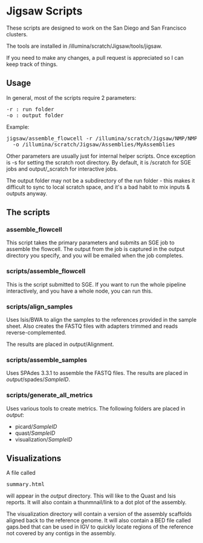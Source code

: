 Jigsaw Scripts
==============

These scripts are designed to work on the San Diego and San Francisco clusters.

The tools are installed in /illumina/scratch/Jigsaw/tools/jigsaw.

If you need to make any changes, a pull request is appreciated so I can keep track of things. 

<h2>Usage</h2>

In general, most of the scripts require 2 parameters:
<pre>
-r : run folder
-o : output folder
</pre>
Example:
<pre>
jigsaw/assemble_flowcell -r /illumina/scratch/Jigsaw/NMP/NMP_Seq_Runs/MyFlowcell \
  -o /illumina/scratch/Jigsaw/Assemblies/MyAssemblies
</pre>
Other parameters are usually just for internal helper scripts. Once exception is -s for setting the scratch root directory. By default, it is /scratch for SGE jobs and output/_scratch for interactive jobs.

The output folder may not be a subdirectory of the run folder - this makes it difficult to sync to local scratch space, and it's a bad habit to mix inputs & outputs anyway.

<h2>The scripts</h2>
<h3>assemble_flowcell</h3>
This script takes the primary parameters and submits an SGE job to assemble the flowcell. The output from the job is captured in the output directory you specify, and you will be emailed when the job completes.
<h3>scripts/assemble_flowcell</h3>
This is the script submitted to SGE. If you want to run the whole pipeline interactively, and you have a whole node, you can run this.
<h3>scripts/align_samples</h3>
Uses Isis/BWA to align the samples to the references provided in the sample sheet. Also creates the FASTQ files with adapters trimmed and reads reverse-complemented.

The results are placed in  <em>output</em>/Alignment.

<h3>scripts/assemble_samples</h3>
Uses SPAdes 3.3.1 to assemble the FASTQ files. The results are placed in <em>output</em>/spades/<em>SampleID</em>.

<h3>scripts/generate_all_metrics</h3>
Uses various tools to create metrics. The following folders are placed in <em>output</em>:
<ul>
<li>picard/<em>SampleID</em></li>
<li>quast/<em>SampleID</em></li>
<li>visualization/<em>SampleID</em></li>
</ul>

<h2>Visualizations</h2>
A file called <pre>summary.html</pre> will appear in the <em>output</em> directory. This will like to the Quast and Isis reports. It will also contain a thunmnail/link to a dot plot of the assembly.

The visualization directory will contain a version of the assembly scaffolds aligned back to the reference genome. It will also contain a BED file called gaps.bed that can be used in IGV to quickly locate regions of the reference not covered by any contigs in the assembly.
